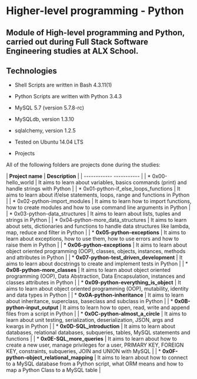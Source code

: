 # **Higher-level programming - Python**

## **Module of High-level programming and Python, carried out during Full Stack Software Engineering studies at ALX School.**



## **Technologies**

* Shell Scripts are written in Bash 4.3.11(1)

* Python Scripts are written with Python 3.4.3

* MySQL 5.7 (version 5.7.8-rc)

* MySQLdb, version 1.3.10

* sqlalchemy, version 1.2.5

* Tested on Ubuntu 14.04 LTS

* Projects

All of the following folders are projects done during the studies:



| **Project name** | **Description** |
|    ------------       -----------  |
| * 0x00-hello_world		|		It aims to learn about variables, basics commands (print) and handle strings with Python |
| * 0x01-python-if_else_loops_functions	|	It aims to learn about if/else statements, loops, range and functions in Python |
| * 0x02-python-import_modules	|	It aims to learn how to import functions, how to create modules and how to use command line arguments in Python |
| * 0x03-python-data_structures	|	It aims to learn about lists, tuples and strings in Python |
| * 0x04-python-more_data_structures | It aims to learn about sets, dictionaries and functions to handle data structures like lambda, map, reduce and filter in Python |
| * **0x05-python-exceptions**	|	It aims to learn about exceptions, how to use them, how to use errors and how to raise them in Python |
| * **0x06-python-exceptions**	|	It aims to learn about object oriented programming (OOP), classes, objects, instances, methods and attributes in Python |
| * **0x07-python-test_driven_development**	|	It aims to learn about docstrings to create and implement tests in Python |
| * **0x08-python-more_classes**	|	It aims to learn about object oriented programming (OOP), Data Abstraction, Data Encapsulation, instances and classes attributes in Python |
| * **0x09-python-everything_is_object**	|	It aims to learn about object oriented programming (OOP), mutability, identity and data types in Python |
| * **0x0A-python-inheritance**	| It aims to learn about inheritance, superclass, baseclass and subclass in Python |
| * **0x0B-python-input_output** |	It aims to learn how to open, read, write and append files from a script in Python |
| * **0x0C-python-almost_a_circle**	|	It aims to learn about unit testing, serialization, deserialization, JSON, args and kwargs in Python |
| * **0x0D-SQL_introduction**	| It aims to learn about databases, relational databases, subqueries, tables, MySQL statements and functions |
| * **0x0E-SQL_more_queries**	| It aims to learn about how to create a new user, manage privileges for a user, PRIMARY KEY, FOREIGN KEY, constraints, subqueries, JOIN and UNION with MySQL |
| * **0x0F-python-object_relational_mapping**	|	It aims to learn about how to connect to a MySQL database from a Python script, what ORM means and how to map a Python Class to a MySQL table |
